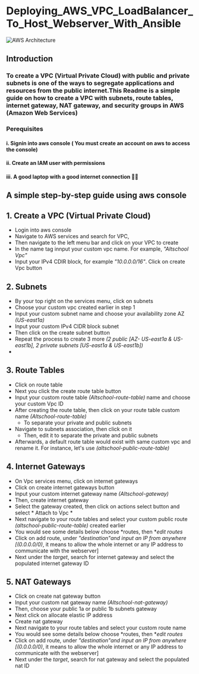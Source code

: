 # Deploying_AWS_VPC_LoadBalancer_To_Host_Webserver_With_Ansible
![AWS Architecture](https://github.com/segunAlf-dev/Deploying-AWS-VPC_Loadbalancer-to-host-webservers-using-Ansible/blob/main/AWS%20Arch..png)
## Introduction
### To create a VPC (Virtual Private Cloud) with public and private subnets is one of the ways to segregate applications and resources from the public internet.This Readme is a simple guide on how to create a VPC with subnets, route tables, internet gateway, NAT gateway, and security groups in AWS (Amazon Web Services)
### Perequisites
#### i. Signin into aws console ( You must create an account on aws to access the console)
#### ii. Create an IAM user with permissions
#### iii. A good laptop with a good internet connection :technologist:
## A simple step-by-step guide using aws console
## 1. Create a VPC (Virtual Private Cloud)
 - Login into aws console 
 - Navigate to AWS services and search for VPC, 
 - Then navigate to the left menu bar and click on your VPC to create
 - In the name tag innput your custom vpc name. For example, *"Altschool Vpc"*
 - Input your IPv4 CDIR block, for example *"10.0.0.0/16"*. Click on create Vpc button 
 ## 2. Subnets
 - By your top right on the services menu, click on subnets
 - Choose your custom vpc created earlier in step 1
 - Input your custom subnet name and choose your availability zone AZ *(US-east1a)* 
 - Input your custom IPv4 CIDR block subnet
 - Then click on the create subnet button 
 - Repeat the process to create 3 more *(2 public [AZ- US-east1a & US-east1b], 2 private subnets [US-east1a & US-east1b])*
 - 
 ## 3. Route Tables
 - Click on route table
 - Next you click the create route table button
 - Input your custom route table *(Altschool-route-table)* name and choose your custom Vpc ID
 - After creating the route table, then click on your route table custom name *(Altschool-route-table)*
   - To separate your private and public subnets
 - Navigate to subnets association, then click on it 
   - Then, edit it to separate the private and public subnets
 - Afterwards, a default route table would exist with same custom vpc and rename it. For instance, let's use *(altschool-public-route-table)*
 ## 4. Internet Gateways
 - On Vpc services menu, click on internet gateways
 - Click on create internet gateways button
  - Input your custom internet gateway name *(Altschool-gateway)*
  - Then, create internet gateway
 - Select the gateway created, then click on actions select button and select * Attach to Vpc *
  - Next navigate to your route tables and select your custom public route *(altschool-public-route-table)* created earlier 
  - You would see some details below choose *routes, then **edit routes*
  - Click on add route, under *"destination"and input an IP from anywhere [(0.0.0.0/0)*, it means to allow the whole internet or any IP address to communicate with the webserver]
  - Next under the *target*, search for internet gateway and select the populated internet gateway ID
 
 ## 5. NAT Gateways 
 -  Click on create nat gateway button
  - Input your custom nat gateway name *(Altschool-nat-gateway)*
  - Then, choose your public 1a or public 1b subnets gateway
 - Next click on allocate elastic IP address
 - Create nat gateway
 - Next navigate to your route tables and select your custom route name 
  - You would see some details below choose *routes, then **edit routes*
  - Click on add route, under *"destination"and input an IP from anywhere [(0.0.0.0/0)*, it means to allow the whole internet or any IP address to communicate with the webserver]
  - Next under the *target*, search for nat gateway and select the populated nat ID
